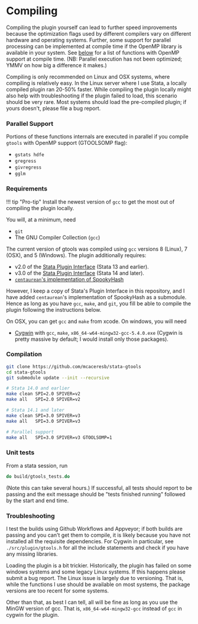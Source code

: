 Compiling
=========

Compiling the plugin yourself can lead to further speed improvements
because the optimization flags used by different compilers vary on
different hardware and operating systems.  Further, some support for
parallel processing can be implemented at compile time if the OpenMP
library is available in your system. See [below](parallel-support) for
a list of functions with OpenMP support at compile time. (NB: Parallel
execution has not been optimized; YMMV on how big a difference it makes.)

Compiling is only recommended on Linux and OSX systems, where compiling
is relatively easy.  In the Linux server where I use Stata, a locally
compiled plugin ran 20-50% faster. While compiling the plugin locally
might also help with troubleshooting if the plugin failed to load, this
scenario should be very rare.  Most systems should load the pre-compiled
plugin; if yours doesn't, please file a bug report.

### Parallel Support

Portions of these functions internals are executed in parallel if you
compile `gtools` with OpenMP support (GTOOLSOMP flag):

- `gstats hdfe`
- `gregress`
- `givregress`
- `gglm`

### Requirements

!!! tip "Pro-tip"
    Install the newest version of `gcc` to get the most out of compiling
    the plugin locally.

You will, at a minimum, need

- `git`
- The GNU Compiler Collection (`gcc`)

The current version of gtools was compiled using `gcc` versions 8
(Linux), 7 (OSX), and 5 (Windows). The plugin additionally requires:

- v2.0 of the [Stata Plugin Interface](https://stata.com/plugins/version2) (Stata 13 and earlier).
- v3.0 of the [Stata Plugin Interface](https://stata.com/plugins) (Stata 14 and later).
- [`centaurean`'s implementation of SpookyHash](https://github.com/centaurean/spookyhash)

However, I keep a copy of Stata's Plugin Interface in this repository, and I
have added `centaurean`'s implementation of SpookyHash as a submodule.  Hence
as long as you have `gcc`, `make`, and `git`, you fill be able to compile the
plugin following the instructions below.

On OSX, you can get `gcc` and `make` from xcode. On windows, you will need

- [Cygwin](https://cygwin.com) with `gcc`, `make`, `x86_64-w64-mingw32-gcc-5.4.0.exe`
  (Cygwin is pretty massive by default; I would install only those packages).

### Compilation

```bash
git clone https://github.com/mcaceresb/stata-gtools
cd stata-gtools
git submodule update --init --recursive

# Stata 14.0 and earlier
make clean SPI=2.0 SPIVER=v2
make all   SPI=2.0 SPIVER=v2

# Stata 14.1 and later
make clean SPI=3.0 SPIVER=v3
make all   SPI=3.0 SPIVER=v3

# Parallel support
make all   SPI=3.0 SPIVER=v3 GTOOLSOMP=1
```

### Unit tests

From a stata session, run
```stata
do build/gtools_tests.do
```

(Note this can take several hours.)  If successful, all tests should
report to be passing and the exit message should be "tests finished
running" followed by the start and end time.

### Troubleshooting

I test the builds using Github Workflows and Appveyor; if both builds
are passing and you can't get them to compile, it is likely because
you have not installed all the requisite dependencies. For Cygwin in
particular, see `./src/plugin/gtools.h` for all the include statements
and check if you have any missing libraries.

Loading the plugin is a bit trickier. Historically, the plugin has
failed on some windows systems and some legacy Linux systems.  If this
happens please submit a bug report. The Linux issue is largely due to
versioning. That is, while the functions I use should be available on
most systems, the package versions are too recent for some systems.

Other than that, as best I can tell, all will be fine as long as you use
the MinGW version of gcc. That is, `x86_64-w64-mingw32-gcc` instead of
`gcc` in cygwin for the plugin.
